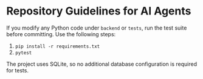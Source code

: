 # Repository Guidelines for AI Agents

If you modify any Python code under `backend` or `tests`, run the test suite before committing. Use the following steps:

1. `pip install -r requirements.txt`
2. `pytest`

The project uses SQLite, so no additional database configuration is required for tests.
